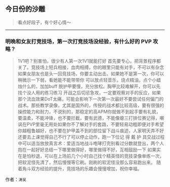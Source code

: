 ## 今日份的沙雕

> 看点好段子，有个好心情～


 
---

### 明晚和女友打竞技场，第一次打竞技场没经验，有什么好的 PVP 攻略？

> 1V1吧？别害怕，很少有人第一次1V1就能打好            首先要专心，把背景程序都关了。竞技场上短兵相接，血肉相搏，你的眼里只能有对手，不可以有杂念     如果女朋友也是头一回竞技场，你要主动出击。如果她不是第一次，你可以稍微示一下弱，看她能不能带带你           可以放点轻音乐，烧点精油，点个小蜡烛什么的，加加buff            脱护甲要慢，充分放松。胸甲比较难解开，你可以先找个没人用的练习练习           开战之后切忌急攻，一定要观察对手的反应，如果那个流血效果DoT太痛，可能会影响下一次第一次最好不要尝试任何偏门的战术。那些教学录像，尤其是国外的，传授的战术都比较高级，要有很强的操控能力和耐力，不说别的，那稳定的高APM你就做不到起手要有礼貌，要温柔，不能冲锋，也不要拦截，要有武德，不能像瘪三打排位赛记得，嘲讽在PVP里毫无用处如果你不了解对手的套路，不要轻易动粗即便对手希望你越粗鲁越好，也不要在护甲盖不到的部位留下战斗痕迹，人家明天弄不好还要去上课觉得自己不行了可以停止动作，跑一下位记 得 戴 护 具交战过程中可以适当放放真言术：爱适当地战斗咆哮打完别看过分数就登出，两个人抱在一起好好总结一下哪里做得好，哪里做得不好，互相鼓励一下     如果实在是怕秒退，可以在上场前几个小时自己找个精英怪的竞技录像单练一次，把软泥怪先清了，然后慢慢等它刷。刚刷的软泥怪没那么容易跑出来。     随着角斗双方经验的提升，竞技场的乐趣会慢慢增加，祝你幸福。


作者：`涛吴`